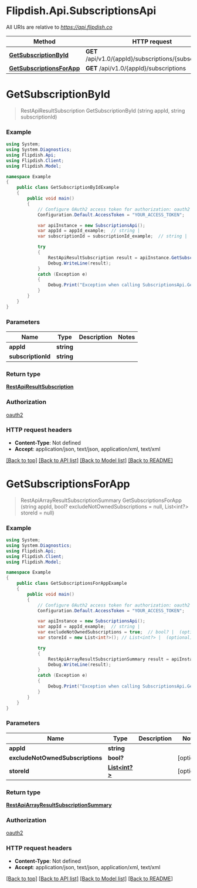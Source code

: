 # Flipdish.Api.SubscriptionsApi

All URIs are relative to *https://api.flipdish.co*

Method | HTTP request | Description
------------- | ------------- | -------------
[**GetSubscriptionById**](SubscriptionsApi.md#getsubscriptionbyid) | **GET** /api/v1.0/{appId}/subscriptions/{subscriptionId} | 
[**GetSubscriptionsForApp**](SubscriptionsApi.md#getsubscriptionsforapp) | **GET** /api/v1.0/{appId}/subscriptions | 


<a name="getsubscriptionbyid"></a>
# **GetSubscriptionById**
> RestApiResultSubscription GetSubscriptionById (string appId, string subscriptionId)



### Example
```csharp
using System;
using System.Diagnostics;
using Flipdish.Api;
using Flipdish.Client;
using Flipdish.Model;

namespace Example
{
    public class GetSubscriptionByIdExample
    {
        public void main()
        {
            // Configure OAuth2 access token for authorization: oauth2
            Configuration.Default.AccessToken = "YOUR_ACCESS_TOKEN";

            var apiInstance = new SubscriptionsApi();
            var appId = appId_example;  // string | 
            var subscriptionId = subscriptionId_example;  // string | 

            try
            {
                RestApiResultSubscription result = apiInstance.GetSubscriptionById(appId, subscriptionId);
                Debug.WriteLine(result);
            }
            catch (Exception e)
            {
                Debug.Print("Exception when calling SubscriptionsApi.GetSubscriptionById: " + e.Message );
            }
        }
    }
}
```

### Parameters

Name | Type | Description  | Notes
------------- | ------------- | ------------- | -------------
 **appId** | **string**|  | 
 **subscriptionId** | **string**|  | 

### Return type

[**RestApiResultSubscription**](RestApiResultSubscription.md)

### Authorization

[oauth2](../README.md#oauth2)

### HTTP request headers

 - **Content-Type**: Not defined
 - **Accept**: application/json, text/json, application/xml, text/xml

[[Back to top]](#) [[Back to API list]](../README.md#documentation-for-api-endpoints) [[Back to Model list]](../README.md#documentation-for-models) [[Back to README]](../README.md)

<a name="getsubscriptionsforapp"></a>
# **GetSubscriptionsForApp**
> RestApiArrayResultSubscriptionSummary GetSubscriptionsForApp (string appId, bool? excludeNotOwnedSubscriptions = null, List<int?> storeId = null)



### Example
```csharp
using System;
using System.Diagnostics;
using Flipdish.Api;
using Flipdish.Client;
using Flipdish.Model;

namespace Example
{
    public class GetSubscriptionsForAppExample
    {
        public void main()
        {
            // Configure OAuth2 access token for authorization: oauth2
            Configuration.Default.AccessToken = "YOUR_ACCESS_TOKEN";

            var apiInstance = new SubscriptionsApi();
            var appId = appId_example;  // string | 
            var excludeNotOwnedSubscriptions = true;  // bool? |  (optional) 
            var storeId = new List<int?>(); // List<int?> |  (optional) 

            try
            {
                RestApiArrayResultSubscriptionSummary result = apiInstance.GetSubscriptionsForApp(appId, excludeNotOwnedSubscriptions, storeId);
                Debug.WriteLine(result);
            }
            catch (Exception e)
            {
                Debug.Print("Exception when calling SubscriptionsApi.GetSubscriptionsForApp: " + e.Message );
            }
        }
    }
}
```

### Parameters

Name | Type | Description  | Notes
------------- | ------------- | ------------- | -------------
 **appId** | **string**|  | 
 **excludeNotOwnedSubscriptions** | **bool?**|  | [optional] 
 **storeId** | [**List&lt;int?&gt;**](int?.md)|  | [optional] 

### Return type

[**RestApiArrayResultSubscriptionSummary**](RestApiArrayResultSubscriptionSummary.md)

### Authorization

[oauth2](../README.md#oauth2)

### HTTP request headers

 - **Content-Type**: Not defined
 - **Accept**: application/json, text/json, application/xml, text/xml

[[Back to top]](#) [[Back to API list]](../README.md#documentation-for-api-endpoints) [[Back to Model list]](../README.md#documentation-for-models) [[Back to README]](../README.md)

